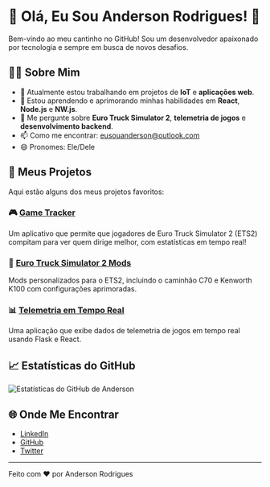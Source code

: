 
# 👋 Olá, Eu Sou Anderson Rodrigues! 🚀

Bem-vindo ao meu cantinho no GitHub! Sou um desenvolvedor apaixonado por tecnologia e sempre em busca de novos desafios.

## 👨‍💻 Sobre Mim

- 🔭 Atualmente estou trabalhando em projetos de **IoT** e **aplicações web**.
- 🌱 Estou aprendendo e aprimorando minhas habilidades em **React**, **Node.js** e **NW.js**.
- 💬 Me pergunte sobre **Euro Truck Simulator 2**, **telemetria de jogos** e **desenvolvimento backend**.
- 📫 Como me encontrar: [eusouanderson@outlook.com](mailto:eusouanderson@outlook.com)
- 😄 Pronomes: Ele/Dele

## 🚀 Meus Projetos

Aqui estão alguns dos meus projetos favoritos:

### 🎮 [Game Tracker](https://github.com/eusouanderson/game-tracker)
Um aplicativo que permite que jogadores de Euro Truck Simulator 2 (ETS2) compitam para ver quem dirige melhor, com estatísticas em tempo real!

### 🚛 [Euro Truck Simulator 2 Mods](https://github.com/eusouanderson/ETS2-Mods)
Mods personalizados para o ETS2, incluindo o caminhão C70 e Kenworth K100 com configurações aprimoradas.

### 📊 [Telemetria em Tempo Real](https://github.com/eusouanderson/RealTimeTelemetry)
Uma aplicação que exibe dados de telemetria de jogos em tempo real usando Flask e React.

## 📈 Estatísticas do GitHub

![Estatísticas do GitHub de Anderson](https://github-readme-stats.vercel.app/api?username=eusouanderson&show_icons=true&theme=dark)

## 🌐 Onde Me Encontrar

- [LinkedIn](https://www.linkedin.com/in/seu-linkedin)
- [GitHub](https://github.com/eusouanderson)
- [Twitter](https://twitter.com/seu-twitter)

---

Feito com ❤️ por Anderson Rodrigues
